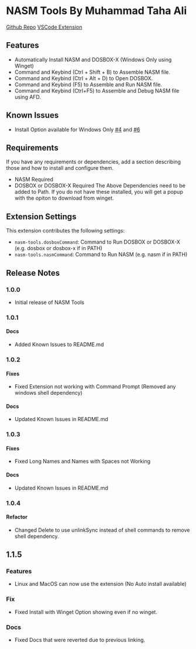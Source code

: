 # NASM Tools By Muhammad Taha Ali

[Github Repo](https://github.com/NotTahaAli/NASM-Tools)
[VSCode Extension](https://marketplace.visualstudio.com/items?itemName=nottahaali.nasm-tools)

## Features

- Automatically Install NASM and DOSBOX-X (Windows Only using Winget)
- Command and Keybind (Ctrl + Shift + B) to Assemble NASM file.
- Command and Keybind (Ctrl + Alt + D) to Open DOSBOX.
- Command and Keybind (F5) to Assemble and Run NASM file.
- Command and Keybind (Ctrl+F5) to Assemble and Debug NASM file using AFD.

## Known Issues
- Install Option available for Windows Only [#4](https://github.com/NotTahaAli/NASM-Tools/issues/4) and [#6](https://github.com/NotTahaAli/NASM-Tools/issues/6)

## Requirements

If you have any requirements or dependencies, add a section describing those and how to install and configure them.

- NASM Required
- DOSBOX or DOSBOX-X Required
  The Above Dependencies need to be added to Path. If you do not have these installed, you will get a popup with the opiton to download from winget.

## Extension Settings

This extension contributes the following settings:

- `nasm-tools.dosboxCommand`: Command to Run DOSBOX or DOSBOX-X (e.g. dosbox or dosbox-x if in PATH)
- `nasm-tools.nasmCommand`: Command to Run NASM (e.g. nasm if in PATH)

## Release Notes

### 1.0.0
- Initial release of NASM Tools

### 1.0.1
#### Docs
- Added Known Issues to README.md

### 1.0.2
#### Fixes
- Fixed Extension not working with Command Prompt (Removed any windows shell dependency)
#### Docs
- Updated Known Issues in README.md

### 1.0.3
#### Fixes
- Fixed Long Names and Names with Spaces not Working
#### Docs
- Updated Known Issues in README.md

### 1.0.4
#### Refactor
- Changed Delete to use unlinkSync instead of shell commands to remove shell dependency.

## 1.1.5
### Features
- Linux and MacOS can now use the extension (No Auto install available)
### Fix
- Fixed Install with Winget Option showing even if no winget.
### Docs
- Fixed Docs that were reverted due to previous linking.